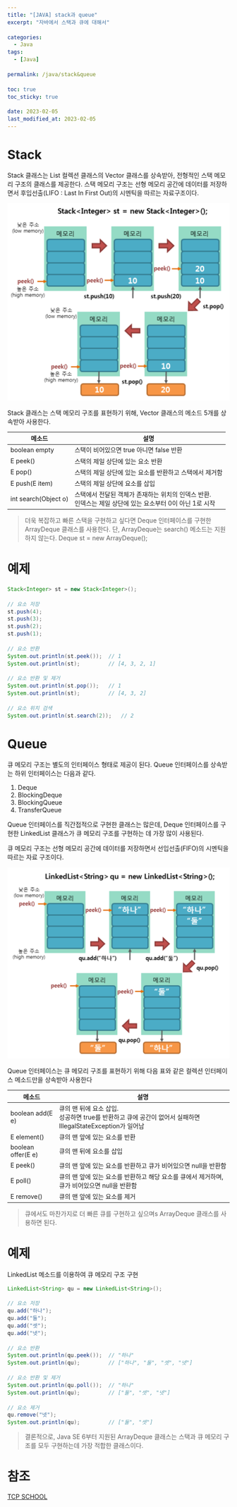 ```yaml
---
title: "[JAVA] stack과 queue"
excerpt: "자바에서 스택과 큐에 대해서"

categories:
  - Java
tags:
  - [Java]

permalink: /java/stack&queue

toc: true
toc_sticky: true

date: 2023-02-05
last_modified_at: 2023-02-05
---
```


# Stack

Stack 클래스는 List 컬렉션 클래스의 Vector 클래스를 상속받아, 전형적인 스택 메모리 구조의 클래스를 제공한다. 스택 메모리 구조는 선형 메모리 공간에 데이터를 저장하면서 후입선출(LIFO : Last In First Out)의 시멘틱을 따르는 자료구조이다.

![Alt text](../../assets/images/posts_img/Java/2023-02-05-3.png)

Stack 클래스는 스택 메모리 구조를 표현하기 위해, Vector 클래스의 메소드 5개를 상속받아 사용한다.

|메소드|설명|
|---|---|
|boolean empty|스택이 비어있으면 true 아니면 false 반환|
|E peek()|스택의 제일 상단에 있는 요소 반환|
|E pop()|스택의 제일 상단에 있는 요소를 반환하고 스택에서 제거함|
|E push(E item)|스택의 제일 상단에 요소를 삽입|
|int search(Object o)|스택에서 전달된 객체가 존재하는 위치의 인덱스 반환. <br> 인덱스는 제일 상단에 있는 요소부터 0이 아닌 1로 시작|

> 더욱 복잡하고 빠른 스택을 구현하고 싶다면
> Deque 인터페이스를 구현한 ArrayDeque 클래스를 사용한다.
> 단, ArrayDeque는 search() 메소드는 지원하지 않는다.
> Deque<Integer> st = new ArrayDeque<Integer>();

# 예제

```java
Stack<Integer> st = new Stack<Integer>();

// 요소 저장
st.push(4);
st.push(3);
st.push(2);
st.push(1);

// 요소 반환
System.out.println(st.peek());  // 1
System.out.println(st);         // [4, 3, 2, 1]

// 요소 반환 및 제거
System.out.println(st.pop());   // 1
System.out.println(st);         // [4, 3, 2]

// 요소 위치 검색
System.out.println(st.search(2));   // 2
```

# Queue

큐 메모리 구조는 별도의 인터페이스 형태로 제공이 된다. Queue 인터페이스를 상속받는 하위 인터페이스는 다음과 같다.
 1. Deque<E>
 2. BlockingDeque<E>
 3. BlockingQueue<E>
 4. TransferQueue<E>

Queue 인터페이스를 직간접적으로 구현한 클래스는 많은데, Deque 인터페이스를 구현한 LinkedList 클래스가 큐 메모리 구조를 구현하는 데 가장 많이 사용된다.

큐 메모리 구조는 선형 메모리 공간에 데이터를 저장하면서 선입선출(FIFO)의 시멘틱을 따르는 자료 구조이다.

![Alt text](../../assets/images/posts_img/Java/2023-02-05-4.png)

Queue 인터페이스는 큐 메모리 구조를 표현하기 위해 다음 표와 같은 컬렉션 인터페이스 메소드만을 상속받아 사용한다

|메소드|설명|
|---|---|
|boolean add(E e)|큐의 맨 뒤에 요소 삽입. <br> 성공하면 true를 반환하고 큐에 공간이 없어서 실패하면  IllegalStateException가 일어남|
|E element()|큐의 맨 앞에 있는 요소를 반환|
|boolean offer(E e)|큐의 맨 뒤에 요소를 삽입|
|E peek()|큐의 맨 앞에 있는 요소를 반환하고 큐가 비어있으면 null을 반환함|
|E poll()|큐의 맨 앞에 있는 요소를 반환하고 해당 요소를 큐에서 제거하며, 큐가 비어있으면 null을 반환함|
|E remove()|큐의 맨 앞에 있는 요소를 제거|

> 큐에서도 마찬가지로 더 빠른 큐를 구현하고 싶으며s ArrayDeque 클래스를 사용하면 된다.

# 예제

LinkedList 메소드를 이용하여 큐 메모리 구조 구현

```java
LinkedList<String> qu = new LinkedList<String>();

// 요소 저장
qu.add("하나");
qu.add("둘");
qu.add("셋");
qu.add("넷");

// 요소 반환
System.out.println(qu.peek());  // "하나"
System.out.println(qu);         // ["하나", "둘", "셋", "넷"]

// 요소 반환 및 제거
System.out.println(qu.poll());  // "하나"
System.out.println(qu);         // ["둘", "셋", "넷"]

// 요소 제거
qu.remove("넷");
System.out.println(qu);         // ["둘", "셋"]
```

> 결론적으로, Java SE 6부터 지원된 ArrayDeque 클래스는 스택과 큐 메모리 구조를 모두 구현하는데 가장 적합한 클래스이다.

# 참조

[TCP SCHOOL](http://www.tcpschool.com/java/java_collectionFramework_stackQueue)